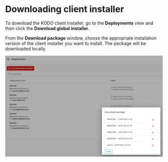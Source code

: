 # Downloading client installer

To download the KODO client installer, go to the **Deployments** view and then click the **Download global installer**.

From the **Download package** window, choose the appropriate installation version of the client installer you want to install. The package will be downloaded locally.

![](../../.gitbook/assets/image%20%2854%29.png)



